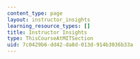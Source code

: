 ```yaml
---
content_type: page
layout: instructor_insights
learning_resource_types: []
title: Instructor Insights
type: ThisCourseAtMITSection
uid: 7c0429b6-dd42-da8d-013d-914b3036b33a
---
```


